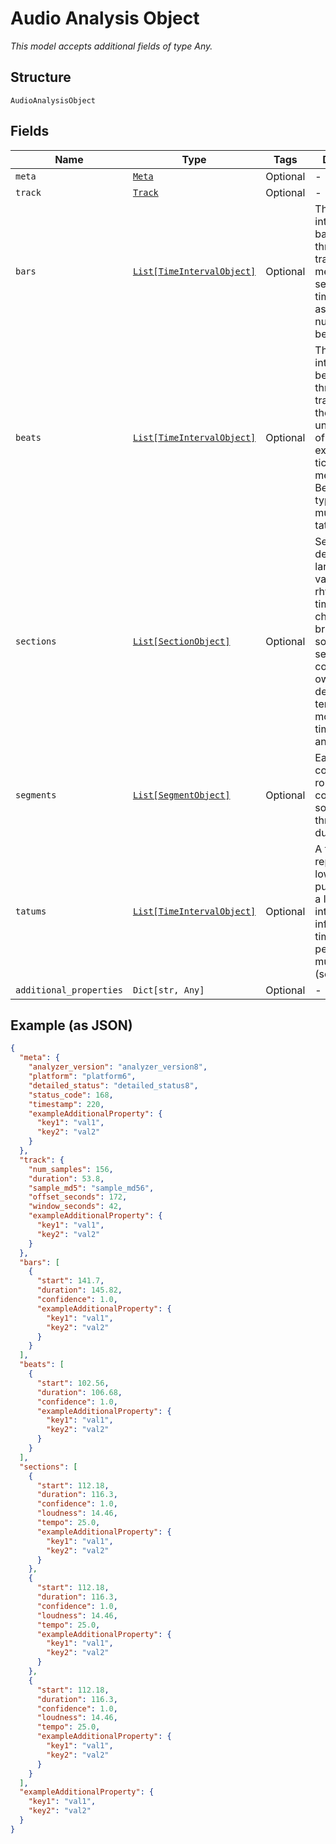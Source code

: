 
# Audio Analysis Object

*This model accepts additional fields of type Any.*

## Structure

`AudioAnalysisObject`

## Fields

| Name | Type | Tags | Description |
|  --- | --- | --- | --- |
| `meta` | [`Meta`](../../doc/models/meta.md) | Optional | - |
| `track` | [`Track`](../../doc/models/track.md) | Optional | - |
| `bars` | [`List[TimeIntervalObject]`](../../doc/models/time-interval-object.md) | Optional | The time intervals of the bars throughout the track. A bar (or measure) is a segment of time defined as a given number of beats. |
| `beats` | [`List[TimeIntervalObject]`](../../doc/models/time-interval-object.md) | Optional | The time intervals of beats throughout the track. A beat is the basic time unit of a piece of music; for example, each tick of a metronome. Beats are typically multiples of tatums. |
| `sections` | [`List[SectionObject]`](../../doc/models/section-object.md) | Optional | Sections are defined by large variations in rhythm or timbre, e.g. chorus, verse, bridge, guitar solo, etc. Each section contains its own descriptions of tempo, key, mode, time_signature, and loudness. |
| `segments` | [`List[SegmentObject]`](../../doc/models/segment-object.md) | Optional | Each segment contains a roughly conisistent sound throughout its duration. |
| `tatums` | [`List[TimeIntervalObject]`](../../doc/models/time-interval-object.md) | Optional | A tatum represents the lowest regular pulse train that a listener intuitively infers from the timing of perceived musical events (segments). |
| `additional_properties` | `Dict[str, Any]` | Optional | - |

## Example (as JSON)

```json
{
  "meta": {
    "analyzer_version": "analyzer_version8",
    "platform": "platform6",
    "detailed_status": "detailed_status8",
    "status_code": 168,
    "timestamp": 220,
    "exampleAdditionalProperty": {
      "key1": "val1",
      "key2": "val2"
    }
  },
  "track": {
    "num_samples": 156,
    "duration": 53.8,
    "sample_md5": "sample_md56",
    "offset_seconds": 172,
    "window_seconds": 42,
    "exampleAdditionalProperty": {
      "key1": "val1",
      "key2": "val2"
    }
  },
  "bars": [
    {
      "start": 141.7,
      "duration": 145.82,
      "confidence": 1.0,
      "exampleAdditionalProperty": {
        "key1": "val1",
        "key2": "val2"
      }
    }
  ],
  "beats": [
    {
      "start": 102.56,
      "duration": 106.68,
      "confidence": 1.0,
      "exampleAdditionalProperty": {
        "key1": "val1",
        "key2": "val2"
      }
    }
  ],
  "sections": [
    {
      "start": 112.18,
      "duration": 116.3,
      "confidence": 1.0,
      "loudness": 14.46,
      "tempo": 25.0,
      "exampleAdditionalProperty": {
        "key1": "val1",
        "key2": "val2"
      }
    },
    {
      "start": 112.18,
      "duration": 116.3,
      "confidence": 1.0,
      "loudness": 14.46,
      "tempo": 25.0,
      "exampleAdditionalProperty": {
        "key1": "val1",
        "key2": "val2"
      }
    },
    {
      "start": 112.18,
      "duration": 116.3,
      "confidence": 1.0,
      "loudness": 14.46,
      "tempo": 25.0,
      "exampleAdditionalProperty": {
        "key1": "val1",
        "key2": "val2"
      }
    }
  ],
  "exampleAdditionalProperty": {
    "key1": "val1",
    "key2": "val2"
  }
}
```

